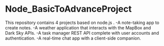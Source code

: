 # Node_BasicToAdvanceProject
This repository contains 4 projects based on node.js .
-A note-taking app to create notes. 
-A weather application that interacts with the MapBox and Dark Sky APIs. 
-A task manager REST API complete with user accounts and authentication. 
-A real-time chat app with a client-side companion.
